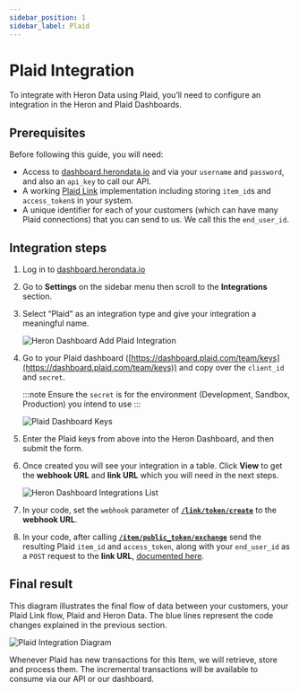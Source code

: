 ```yaml
---
sidebar_position: 1
sidebar_label: Plaid
---
```


# Plaid Integration

To integrate with Heron Data using Plaid, you’ll need to configure an integration in the Heron and Plaid Dashboards.

## Prerequisites

Before following this guide, you will need:

- Access to [dashboard.herondata.io](http://dashboard.herondata.io) and via your `username` and `password`, and also an `api_key` to call our API.
- A working [Plaid Link](https://plaid.com/docs/link/) implementation including storing `item_id`s and `access_token`s in your system.
- A unique identifier for each of your customers (which can have many Plaid connections) that you can send to us. We call this the `end_user_id`.

## Integration steps

1. Log in to [dashboard.herondata.io](http://dashboard.herondata.io)
2. Go to **Settings** on the sidebar menu then scroll to the **Integrations** section.
3. Select “Plaid” as an integration type and give your integration a meaningful name.

    ![Heron Dashboard Add Plaid Integration](/img/heron_dashboard_add_integration_plaid.png)

4. Go to your Plaid dashboard ([https://dashboard.plaid.com/team/keys](https://dashboard.plaid.com/team/keys)) and copy over the `client_id` and `secret`.

    :::note
    Ensure the `secret` is for the environment (Development, Sandbox, Production) you intend to use
    :::

    ![Plaid Dashboard Keys](/img/plaid_dashboard_keys.png)

5. Enter the Plaid keys from above into the Heron Dashboard, and then submit the form.
6. Once created you will see your integration in a table. Click **View** to get the **webhook URL** and **link URL** which you will need in the next steps.

    ![Heron Dashboard Integrations List](/img/heron_dashboard_integrations_plaid.png)

7. In your code, set the `webhook` parameter of **[`/link/token/create`](https://plaid.com/docs/api/tokens/#linktokencreate)** to the **webhook URL**.
8. In your code, after calling
   **[`/item/public_token/exchange`](https://plaid.com/docs/api/tokens/#itempublic_tokenexchange)**
   send the resulting Plaid `item_id` and `access_token`, along with your
   `end_user_id` as a `POST` request to the **link URL**, [documented
   here](https://docs.herondata.io/api#tag/Integrations/paths/~1api~1integrations~1{heron_id}~1links/post).

## Final result

This diagram illustrates the final flow of data between your customers, your
Plaid Link flow, Plaid and Heron Data. The blue lines represent the code
changes explained in the previous section.

![Plaid Integration Diagram](/img/plaid_integration_diagram.png)

Whenever Plaid has new transactions for this Item, we will retrieve, store and
process them. The incremental transactions will be available to consume via our
API or our dashboard.

